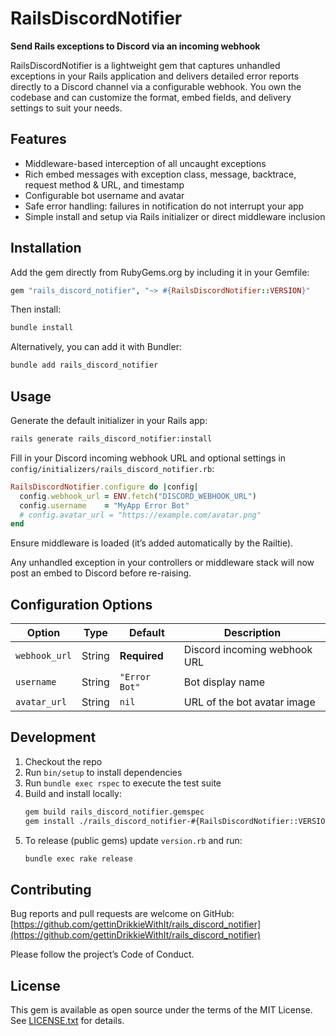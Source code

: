 # RailsDiscordNotifier

**Send Rails exceptions to Discord via an incoming webhook**

RailsDiscordNotifier is a lightweight gem that captures unhandled exceptions in your Rails application and delivers detailed error reports directly to a Discord channel via a configurable webhook. You own the codebase and can customize the format, embed fields, and delivery settings to suit your needs.

## Features

- Middleware-based interception of all uncaught exceptions
- Rich embed messages with exception class, message, backtrace, request method \& URL, and timestamp
- Configurable bot username and avatar
- Safe error handling: failures in notification do not interrupt your app
- Simple install and setup via Rails initializer or direct middleware inclusion

## Installation

Add the gem directly from RubyGems.org by including it in your Gemfile:

```ruby
gem "rails_discord_notifier", "~> #{RailsDiscordNotifier::VERSION}"
```

Then install:

```bash
bundle install
```

Alternatively, you can add it with Bundler:

```bash
bundle add rails_discord_notifier
```

## Usage

Generate the default initializer in your Rails app:

```bash
rails generate rails_discord_notifier:install
```

Fill in your Discord incoming webhook URL and optional settings in `config/initializers/rails_discord_notifier.rb`:

```ruby
RailsDiscordNotifier.configure do |config|
  config.webhook_url = ENV.fetch("DISCORD_WEBHOOK_URL")
  config.username    = "MyApp Error Bot"
  # config.avatar_url = "https://example.com/avatar.png"
end
```

Ensure middleware is loaded (it’s added automatically by the Railtie).

Any unhandled exception in your controllers or middleware stack will now post an embed to Discord before re-raising.

## Configuration Options

| Option       | Type   | Default        | Description                             |
|--------------|--------|----------------|-----------------------------------------|
| `webhook_url`| String | **Required**   | Discord incoming webhook URL            |
| `username`   | String | `"Error Bot"` | Bot display name                        |
| `avatar_url` | String | `nil`          | URL of the bot avatar image             |

## Development

1. Checkout the repo
2. Run `bin/setup` to install dependencies
3. Run `bundle exec rspec` to execute the test suite
4. Build and install locally:
   ```bash
   gem build rails_discord_notifier.gemspec
   gem install ./rails_discord_notifier-#{RailsDiscordNotifier::VERSION}.gem
   ```
5. To release (public gems) update `version.rb` and run:
   ```bash
   bundle exec rake release
   ```

## Contributing

Bug reports and pull requests are welcome on GitHub:
[https://github.com/gettinDrikkieWithIt/rails_discord_notifier](https://github.com/gettinDrikkieWithIt/rails_discord_notifier)

Please follow the project’s Code of Conduct.

## License

This gem is available as open source under the terms of the MIT License.  
See [LICENSE.txt](LICENSE.txt) for details.
